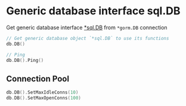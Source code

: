# Generic database interface sql.DB

Get generic database interface [*sql.DB](http://golang.org/pkg/database/sql/#DB) from `*gorm.DB` connection

```go
// Get generic database object `*sql.DB` to use its functions
db.DB()

// Ping
db.DB().Ping()
```

## Connection Pool

```go
db.DB().SetMaxIdleConns(10)
db.DB().SetMaxOpenConns(100)
```
